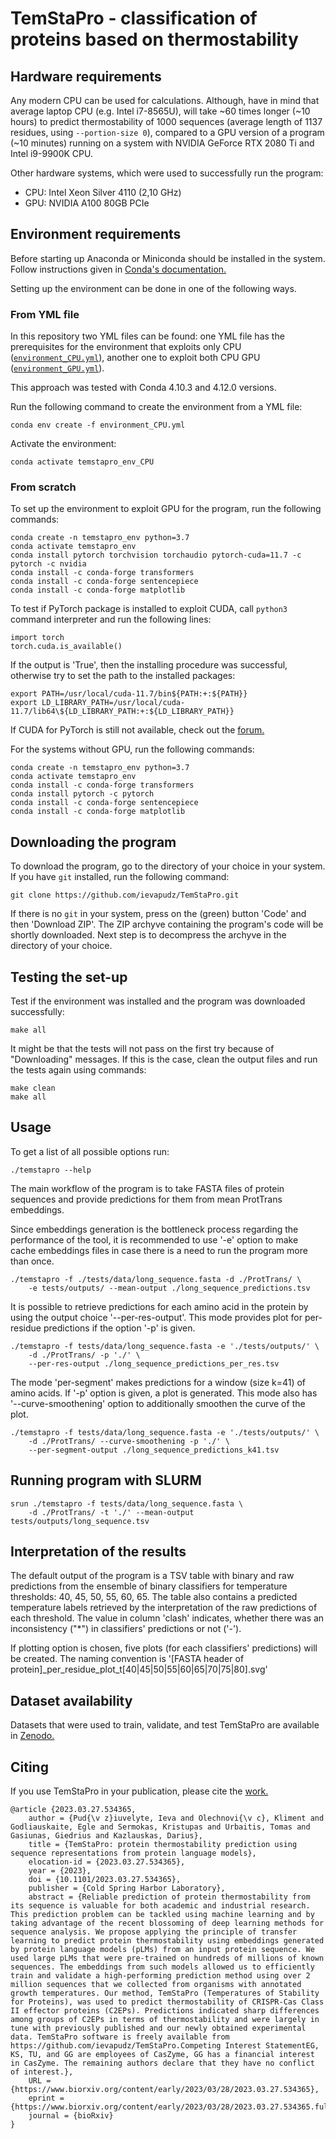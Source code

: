 # TemStaPro - classification of proteins based on thermostability

## Hardware requirements

Any modern CPU can be used for calculations. Although, have 
in mind that average laptop CPU (e.g. Intel i7-8565U), 
will take ~60 times longer (~10 hours) to predict thermostability of 1000 sequences (average length of 
1137 residues, using `--portion-size 0`), 
compared to a GPU 
version of a program (~10 minutes)
running on a system with NVIDIA GeForce RTX 2080 Ti 
and Intel i9-9900K CPU.

Other hardware systems, which were used to successfully run the program:

- CPU: Intel Xeon Silver 4110 (2,10 GHz)
- GPU: NVIDIA A100 80GB PCIe

## Environment requirements

Before starting up Anaconda or Miniconda should be installed
in the system. Follow instructions given in 
[Conda's documentation.](https://docs.conda.io/projects/conda/en/latest/user-guide/install/linux.html)

Setting up the environment can be done in one of the following ways.

### From YML file

In this repository two YML files can be found: one YML file
has the prerequisites for the environment that exploits only 
CPU ([`environment_CPU.yml`](./environment_CPU.yml)), another one to exploit both CPU 
GPU ([`environment_GPU.yml`](./environment_GPU.yml)).

This approach was tested with Conda 4.10.3 and 4.12.0 versions.

Run the following command to create the environment from a 
YML file:
```
conda env create -f environment_CPU.yml
```

Activate the environment:
```
conda activate temstapro_env_CPU
```

### From scratch

To set up the environment to exploit GPU for the program, run the following commands:
```
conda create -n temstapro_env python=3.7
conda activate temstapro_env
conda install pytorch torchvision torchaudio pytorch-cuda=11.7 -c pytorch -c nvidia
conda install -c conda-forge transformers
conda install -c conda-forge sentencepiece
conda install -c conda-forge matplotlib
```

To test if PyTorch package is installed to exploit CUDA,
call `python3` command interpreter and run the 
following lines:
```
import torch
torch.cuda.is_available()
```

If the output is 'True', then the installing procedure was successful,
otherwise try to set the path to the installed packages:
```
export PATH=/usr/local/cuda-11.7/bin${PATH:+:${PATH}}
export LD_LIBRARY_PATH=/usr/local/cuda-11.7/lib64\${LD_LIBRARY_PATH:+:${LD_LIBRARY_PATH}}
```

If CUDA for PyTorch is still not available, check out the [forum.](https://github.com/pytorch/pytorch/issues/30664)

For the systems without GPU, run the following commands:
```
conda create -n temstapro_env python=3.7
conda activate temstapro_env
conda install -c conda-forge transformers
conda install pytorch -c pytorch
conda install -c conda-forge sentencepiece
conda install -c conda-forge matplotlib
```

## Downloading the program

To download the program, go to the directory of your choice in your system.
If you have `git` installed, run the following command:

```
git clone https://github.com/ievapudz/TemStaPro.git
```

If there is no `git` in your system, press on the (green) button 'Code'
and then 'Download ZIP'. The ZIP archyve containing the program's code will be
shortly downloaded. Next step is to decompress the archyve in the directory of 
your choice.

## Testing the set-up

Test if the environment was installed and the program was downloaded 
successfully:
```
make all
```

It might be that the tests will not pass on the first
try because of "Downloading" messages. If this is 
the case, clean the output files
and run the tests again using commands:

```
make clean
make all
```

## Usage

To get a list of all possible options run:
```
./temstapro --help
```

The main workflow of the program is to take FASTA files of protein
sequences and provide predictions for them from mean ProtTrans embeddings. 

Since embeddings generation is the bottleneck process regarding 
the performance of the tool, it is recommended to use '-e' option 
to make cache embeddings files in case there is a need to run the 
program more than once.

```
./temstapro -f ./tests/data/long_sequence.fasta -d ./ProtTrans/ \
    -e tests/outputs/ --mean-output ./long_sequence_predictions.tsv
```

It is possible to retrieve predictions for each amino acid in the protein 
by using the output choice '--per-res-output'. This mode provides plot for per-residue
predictions if the option '-p' is given.

```
./temstapro -f tests/data/long_sequence.fasta -e './tests/outputs/' \
    -d ./ProtTrans/ -p './' \
    --per-res-output ./long_sequence_predictions_per_res.tsv
```

The mode 'per-segment' makes predictions for a window (size k=41) of 
amino acids. If '-p' option is given, a plot is generated. This mode also has 
'--curve-smoothening' option to additionally smoothen the curve of the plot.

```
./temstapro -f tests/data/long_sequence.fasta -e './tests/outputs/' \
    -d ./ProtTrans/ --curve-smoothening -p './' \
    --per-segment-output ./long_sequence_predictions_k41.tsv
```

## Running program with SLURM

```
srun ./temstapro -f tests/data/long_sequence.fasta \
    -d ./ProtTrans/ -t './' --mean-output tests/outputs/long_sequence.tsv
```

## Interpretation of the results

The default output of the program is a TSV table with binary and raw predictions
from the ensemble of binary classifiers for temperature thresholds: 
40, 45, 50, 55, 60, 65. The table also contains a predicted temperature labels
retrieved by the interpretation of the raw predictions of each threshold. 
The value in column 'clash' indicates, whether there was an inconsistency ("\*") in 
classifiers' predictions or not ('-').

If plotting option is chosen, five plots (for each classifiers' predictions) 
will be created. The naming convention is 
'[FASTA header of protein]\_per\_residue\_plot\_t[40|45|50|55|60|65|70|75|80].svg'

## Dataset availability

Datasets that were used to train, validate, and test TemStaPro are available in 
[Zenodo.](https://doi.org/10.5281/zenodo.7743638)

## Citing

If you use TemStaPro in your publication, please cite the [work.](https://doi.org/10.1101/2023.03.27.534365)

```
@article {2023.03.27.534365,
	author = {Pud{\v z}iuvelyte, Ieva and Olechnovi{\v c}, Kliment and Godliauskaite, Egle and Sermokas, Kristupas and Urbaitis, Tomas and Gasiunas, Giedrius and Kazlauskas, Darius},
	title = {TemStaPro: protein thermostability prediction using sequence representations from protein language models},
	elocation-id = {2023.03.27.534365},
	year = {2023},
	doi = {10.1101/2023.03.27.534365},
	publisher = {Cold Spring Harbor Laboratory},
	abstract = {Reliable prediction of protein thermostability from its sequence is valuable for both academic and industrial research. This prediction problem can be tackled using machine learning and by taking advantage of the recent blossoming of deep learning methods for sequence analysis. We propose applying the principle of transfer learning to predict protein thermostability using embeddings generated by protein language models (pLMs) from an input protein sequence. We used large pLMs that were pre-trained on hundreds of millions of known sequences. The embeddings from such models allowed us to efficiently train and validate a high-performing prediction method using over 2 million sequences that we collected from organisms with annotated growth temperatures. Our method, TemStaPro (Temperatures of Stability for Proteins), was used to predict thermostability of CRISPR-Cas Class II effector proteins (C2EPs). Predictions indicated sharp differences among groups of C2EPs in terms of thermostability and were largely in tune with previously published and our newly obtained experimental data. TemStaPro software is freely available from https://github.com/ievapudz/TemStaPro.Competing Interest StatementEG, KS, TU, and GG are employees of CasZyme, GG has a financial interest in CasZyme. The remaining authors declare that they have no conflict of interest.},
	URL = {https://www.biorxiv.org/content/early/2023/03/28/2023.03.27.534365},
	eprint = {https://www.biorxiv.org/content/early/2023/03/28/2023.03.27.534365.full.pdf},
	journal = {bioRxiv}
}
```
